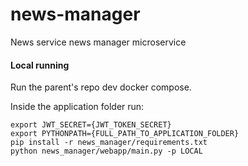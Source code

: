 # news-manager
News service news manager microservice

#### Local running

Run the parent's repo dev docker compose.

Inside the application folder run:
```
export JWT_SECRET={JWT_TOKEN_SECRET}
export PYTHONPATH={FULL_PATH_TO_APPLICATION_FOLDER}
pip install -r news_manager/requirements.txt
python news_manager/webapp/main.py -p LOCAL
```